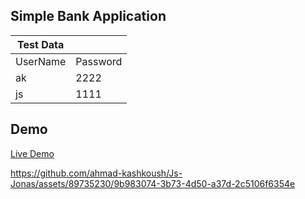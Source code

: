
## Simple Bank Application

| Test Data |          |
| --------- | -------- |
| UserName  | Password |
| ak        | 2222     |
| js        | 1111     |



## Demo
[Live Demo](https://vercel.com/new/success?developer-id=&external-id=&redirect-url=&branch=main&deploymentUrl=js-jonas-qv539ev1c-ahmad-kashkoush.vercel.app&projectName=js-jonas&s=https%3A%2F%2Fgithub.com%2Fahmad-kashkoush%2FJs-Jonas&gitOrgLimit=&hasTrialAvailable=1&totalProjects=1)




https://github.com/ahmad-kashkoush/Js-Jonas/assets/89735230/9b983074-3b73-4d50-a37d-2c5106f6354e

